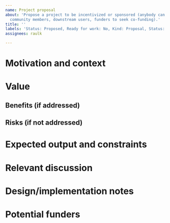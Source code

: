 ```yaml
---
name: Project proposal
about: 'Propose a project to be incentivized or sponsored (anybody can propose a project:
  community members, downstream users, funders to seek co-funding).'
title: ''
labels: 'Status: Proposed, Ready for work: No, Kind: Proposal, Status: Drafting'
assignees: raulk

---
```


# Motivation and context

<!-- Describe what's the current situation, where this project fits in, where does this proposal emerge from, etc. -->

# Value

<!-- Help the community understand the worth of carrying out this project, by filling out the benefits and risks subsections. Write any general comments here. -->

## Benefits (if addressed)

<!-- Describe how addressing this project would result in positive effects for the libp2p stack, community, implementers (people _building_ libp2p), downstream users (developers _using_ libp2p in their projects), etc. -->

## Risks (if not addressed)

<!-- Describe what would be harmed, damaged or rendered inefficient if the community decides to discard this project (including possible worst case scenarios). -->

# Expected output and constraints

<!-- Describe what you'd expect to be delivered by whoever picks up this bounty. Specify any timeline or scope constraints (e.g. "this needs to be finished by end of October 2019 because...") -->

# Relevant discussion

<!-- If there has been past discussion about this project, provide pointers. Plus points if you synthesize the gist. -->

# Design/implementation notes

<!-- Optional: if you have an idea in mind of how this would be accomplished, write down your notes here. -->

# Potential funders

<!-- Optional: know of projects or organizations that would benefit from seeing this project come to fruition? Enumerate them here, supplying some context, and possibly mention the relevant people. -->
